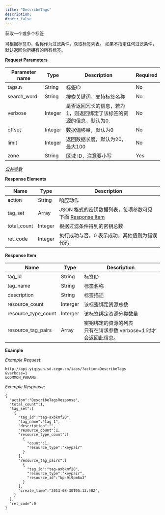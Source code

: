 ```yaml
---
title: "DescribeTags"
description: 
draft: false
---
```




获取一个或多个标签

可根据标签ID，名称作为过滤条件，获取标签列表。 如果不指定任何过滤条件，默认返回你所拥有的所有标签。

**Request Parameters**

| Parameter name | Type | Description | Required |
| --- | --- | --- | --- |
| tags.n | String | 标签ID | No |
| search_word | String | 搜索关键词，支持标签名称 | No |
| verbose | Integer | 是否返回冗长的信息，若为1，则返回绑定了该标签的资源的信息，默认为0. | No |
| offset | Integer | 数据偏移量，默认为0 | No |
| limit | Integer | 返回数据长度，默认为20，最大100 | No |
| zone | String | 区域 ID，注意要小写 | Yes |

[_公共参数_](../../../parameters/)

**Response Elements**

| Name | Type | Description |
| --- | --- | --- |
| action | String | 响应动作 |
| tag_set | Array | JSON 格式的密钥数据列表，每项参数可见下面 [Response Item](#response-item) |
| total_count | Integer | 根据过滤条件得到的密钥总数 |
| ret_code | Integer | 执行成功与否，0 表示成功，其他值则为错误代码 |

**Response Item**

| Name | Type | Description |
| --- | --- | --- |
| tag_id | String | 标签ID |
| tag_name | String | 标签名称 |
| description | String | 标签描述 |
| resource_count | Interger | 该标签绑定资源总数 |
| resource_type_count | Interger | 该标签绑定资源分类数量 |
| resource_tag_pairs | Array | 密钥绑定的资源的列表<br/>只有在请求参数 verbose=1 时才会返回此信息。 |

**Example**

_Example Request_:

```
http://api.yiqiyun.sd.cegn.cn/iaas/?action=DescribeTags
&verbose=1
&COMMON_PARAMS
```

_Example Response_:

```
{
  "action":"DescribeTagsResponse",
  "total_count":1,
  "tag_set":[
    {
      "tag_id":"tag-axbkmf20",
      "tag_name":"tag 1",
      "description":"",
      "resource_count":1,
      "resource_type_count":[
        {
          "count":1,
          "resource_type":"keypair"
        }
      ],
      "resource_tag_pairs":[
        {
          "tag_id":"tag-axbkmf20",
          "resource_type":"keypair",
          "resource_id":"kp-9i9pm6u3"
        }
      ],
      "create_time":"2013-08-30T05:13:50Z",
    }
  ],
  "ret_code":0
}
```
